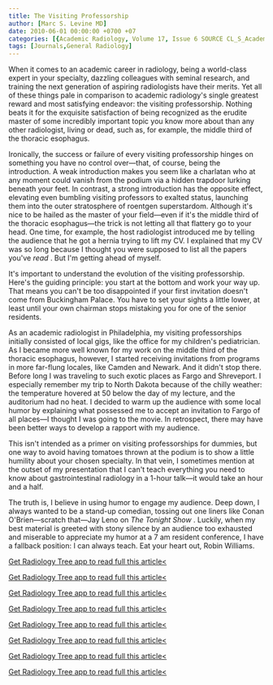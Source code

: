 ```yaml
---
title: The Visiting Professorship
author: [Marc S. Levine MD]
date: 2010-06-01 00:00:00 +0700 +07
categories: [{Academic Radiology, Volume 17, Issue 6 SOURCE CL_S_AcademicRadiologyVolume17Issue6 1}]
tags: [Journals,General Radiology]
---
```

When it comes to an academic career in radiology, being a world-class expert in your specialty, dazzling colleagues with seminal research, and training the next generation of aspiring radiologists have their merits. Yet all of these things pale in comparison to academic radiology's single greatest reward and most satisfying endeavor: the visiting professorship. Nothing beats it for the exquisite satisfaction of being recognized as the erudite master of some incredibly important topic you know more about than any other radiologist, living or dead, such as, for example, the middle third of the thoracic esophagus.

Ironically, the success or failure of every visiting professorship hinges on something you have no control over—that, of course, being the introduction. A weak introduction makes you seem like a charlatan who at any moment could vanish from the podium via a hidden trapdoor lurking beneath your feet. In contrast, a strong introduction has the opposite effect, elevating even bumbling visiting professors to exalted status, launching them into the outer stratosphere of roentgen superstardom. Although it's nice to be hailed as the master of your field—even if it's the middle third of the thoracic esophagus—the trick is not letting all that flattery go to your head. One time, for example, the host radiologist introduced me by telling the audience that he got a hernia trying to lift my CV. I explained that my CV was so long because I thought you were supposed to list all the papers you've _read_ . But I'm getting ahead of myself.

It's important to understand the evolution of the visiting professorship. Here's the guiding principle: you start at the bottom and work your way up. That means you can't be too disappointed if your first invitation doesn't come from Buckingham Palace. You have to set your sights a little lower, at least until your own chairman stops mistaking you for one of the senior residents.

As an academic radiologist in Philadelphia, my visiting professorships initially consisted of local gigs, like the office for my children's pediatrician. As I became more well known for my work on the middle third of the thoracic esophagus, however, I started receiving invitations from programs in more far-flung locales, like Camden and Newark. And it didn't stop there. Before long I was traveling to such exotic places as Fargo and Shreveport. I especially remember my trip to North Dakota because of the chilly weather: the temperature hovered at 50 below the day of my lecture, and the auditorium had no heat. I decided to warm up the audience with some local humor by explaining what possessed me to accept an invitation to Fargo of all places—I thought I was going to the movie. In retrospect, there may have been better ways to develop a rapport with my audience.

This isn't intended as a primer on visiting professorships for dummies, but one way to avoid having tomatoes thrown at the podium is to show a little humility about your chosen specialty. In that vein, I sometimes mention at the outset of my presentation that I can't teach everything you need to know about gastrointestinal radiology in a 1-hour talk—it would take an hour and a half.

The truth is, I believe in using humor to engage my audience. Deep down, I always wanted to be a stand-up comedian, tossing out one liners like Conan O'Brien—scratch that—Jay Leno on _The Tonight Show_ . Luckily, when my best material is greeted with stony silence by an audience too exhausted and miserable to appreciate my humor at a 7  am resident conference, I have a fallback position: I can always teach. Eat your heart out, Robin Williams.

[Get Radiology Tree app to read full this article<](https://clinicalpub.com/app)

[Get Radiology Tree app to read full this article<](https://clinicalpub.com/app)

[Get Radiology Tree app to read full this article<](https://clinicalpub.com/app)

[Get Radiology Tree app to read full this article<](https://clinicalpub.com/app)

[Get Radiology Tree app to read full this article<](https://clinicalpub.com/app)

[Get Radiology Tree app to read full this article<](https://clinicalpub.com/app)

[Get Radiology Tree app to read full this article<](https://clinicalpub.com/app)

[Get Radiology Tree app to read full this article<](https://clinicalpub.com/app)
